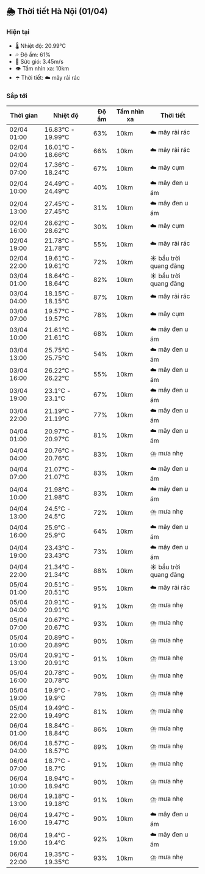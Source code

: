 ## 🌦️ Thời tiết Hà Nội (01/04)

### Hiện tại

- 🌡️ Nhiệt độ: 20.99℃
- 💦 Độ ẩm: 61%
- 💨 Sức gió: 3.45m/s
- 👁️ Tầm nhìn xa: 10km
- ☂️ Thời tiết: ☁️ mây rải rác

### Sắp tới

| Thời gian | Nhiệt độ | Độ ẩm | Tầm nhìn xa | Thời tiết |
| --- | --- | --- | --- | --- |
| 02/04 01:00 | 16.83℃ - 19.99℃ | 63% | 10km | ☁️ mây rải rác |
| 02/04 04:00 | 16.01℃ - 18.66℃ | 66% | 10km | ☁️ mây rải rác |
| 02/04 07:00 | 17.36℃ - 18.24℃ | 67% | 10km | ☁️ mây cụm |
| 02/04 10:00 | 24.49℃ - 24.49℃ | 40% | 10km | ☁️ mây đen u ám |
| 02/04 13:00 | 27.45℃ - 27.45℃ | 31% | 10km | ☁️ mây đen u ám |
| 02/04 16:00 | 28.62℃ - 28.62℃ | 30% | 10km | ☁️ mây cụm |
| 02/04 19:00 | 21.78℃ - 21.78℃ | 55% | 10km | ☁️ mây rải rác |
| 02/04 22:00 | 19.61℃ - 19.61℃ | 72% | 10km | ☀️ bầu trời quang đãng |
| 03/04 01:00 | 18.64℃ - 18.64℃ | 82% | 10km | ☀️ bầu trời quang đãng |
| 03/04 04:00 | 18.15℃ - 18.15℃ | 87% | 10km | ☁️ mây rải rác |
| 03/04 07:00 | 19.57℃ - 19.57℃ | 78% | 10km | ☁️ mây cụm |
| 03/04 10:00 | 21.61℃ - 21.61℃ | 68% | 10km | ☁️ mây đen u ám |
| 03/04 13:00 | 25.75℃ - 25.75℃ | 54% | 10km | ☁️ mây đen u ám |
| 03/04 16:00 | 26.22℃ - 26.22℃ | 55% | 10km | ☁️ mây đen u ám |
| 03/04 19:00 | 23.1℃ - 23.1℃ | 67% | 10km | ☁️ mây đen u ám |
| 03/04 22:00 | 21.19℃ - 21.19℃ | 77% | 10km | ☁️ mây đen u ám |
| 04/04 01:00 | 20.97℃ - 20.97℃ | 81% | 10km | ☁️ mây đen u ám |
| 04/04 04:00 | 20.76℃ - 20.76℃ | 83% | 10km | ⛈️ mưa nhẹ |
| 04/04 07:00 | 21.07℃ - 21.07℃ | 83% | 10km | ☁️ mây đen u ám |
| 04/04 10:00 | 21.98℃ - 21.98℃ | 83% | 10km | ☁️ mây đen u ám |
| 04/04 13:00 | 24.5℃ - 24.5℃ | 72% | 10km | ⛈️ mưa nhẹ |
| 04/04 16:00 | 25.9℃ - 25.9℃ | 64% | 10km | ☁️ mây đen u ám |
| 04/04 19:00 | 23.43℃ - 23.43℃ | 73% | 10km | ☁️ mây đen u ám |
| 04/04 22:00 | 21.34℃ - 21.34℃ | 88% | 10km | ☀️ bầu trời quang đãng |
| 05/04 01:00 | 20.51℃ - 20.51℃ | 95% | 10km | ☁️ mây rải rác |
| 05/04 04:00 | 20.91℃ - 20.91℃ | 91% | 10km | ⛈️ mưa nhẹ |
| 05/04 07:00 | 20.67℃ - 20.67℃ | 93% | 10km | ⛈️ mưa nhẹ |
| 05/04 10:00 | 20.89℃ - 20.89℃ | 90% | 10km | ⛈️ mưa nhẹ |
| 05/04 13:00 | 20.91℃ - 20.91℃ | 91% | 10km | ⛈️ mưa nhẹ |
| 05/04 16:00 | 20.78℃ - 20.78℃ | 90% | 10km | ⛈️ mưa nhẹ |
| 05/04 19:00 | 19.9℃ - 19.9℃ | 79% | 10km | ⛈️ mưa nhẹ |
| 05/04 22:00 | 19.49℃ - 19.49℃ | 81% | 10km | ⛈️ mưa nhẹ |
| 06/04 01:00 | 18.84℃ - 18.84℃ | 86% | 10km | ⛈️ mưa nhẹ |
| 06/04 04:00 | 18.57℃ - 18.57℃ | 89% | 10km | ⛈️ mưa nhẹ |
| 06/04 07:00 | 18.7℃ - 18.7℃ | 91% | 10km | ⛈️ mưa nhẹ |
| 06/04 10:00 | 18.94℃ - 18.94℃ | 90% | 10km | ⛈️ mưa nhẹ |
| 06/04 13:00 | 19.18℃ - 19.18℃ | 91% | 10km | ⛈️ mưa nhẹ |
| 06/04 16:00 | 19.47℃ - 19.47℃ | 90% | 10km | ☁️ mây đen u ám |
| 06/04 19:00 | 19.4℃ - 19.4℃ | 92% | 10km | ☁️ mây đen u ám |
| 06/04 22:00 | 19.35℃ - 19.35℃ | 93% | 10km | ⛈️ mưa nhẹ |
